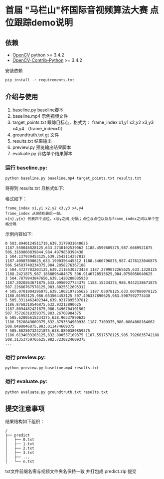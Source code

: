 # 首届 "马栏山"杯国际音视频算法大赛 点位跟踪demo说明


## 依赖
* [OpenCV](https://opencv.org/) python >= 3.4.2
* [OpenCV-Contrib-Python](https://pytorch.org/) >= 3.4.2

安装依赖
```sh
pip install -r requirements.txt
```

## 介绍与使用
1. baseline.py    baseline脚本
2. baseline.mp4   示例视频文件
3. target_points.txt   跟踪目标点，格式为：  frame_index x1,y1 x2,y2 x3,y3 x4,y4 （frame_index=0）
4. groundtruth.txt  gt 文件
4. results.txt  结果输出
5. preview.py  预览输出结果脚本
6. evaluate.py  评估单个结果脚本

### 运行 baseline.py:

```
python baseline.py baseline.mp4 target_points.txt results.txt
```
将得到 results.txt 且格式如下:  

格式如下：
```
frame_index x1,y1 x2,y2 x3,y3 x4,y4
frame_index 从0帧到最后一帧。
x{n},y{n} 代表四个点位，x与y之间,分隔；点位与点位以及与frame_index之间以单个空格分隔
```
示例内容如下:
```
0 503.8940124511719,639.3179931640625 1187.550048828125,633.2730102539062 1188.4599609375,987.6669921875 506.3169860839844,984.4979858398438
1 504.137939453125,639.2542114257812 1187.40087890625,633.1990356445312 1188.3466796875,987.4276123046875 506.54583740234375,984.2858276367188
2 504.4727783203125,639.2118530273438 1187.2799072265625,633.1328125 1188.2421875,987.1868896484375 506.9146728515625,984.0758056640625
3 504.7879943847656,639.1420288085938 1187.2020263671875,633.0950927734375 1188.15234375,986.9442138671875 507.22686767578125,983.8025512695312
4 505.0701904296875,639.1002197265625 1187.05078125,633.007080078125 1188.01953125,986.653564453125 507.496337890625,983.5907592773438
5 505.3311462402344,639.0217895507812 1186.8768310546875,632.93212890625 1187.8094482421875,986.3496704101562 507.75726318359375,983.26708984375
6 505.62005615234375,638.96337890625 1186.7620849609375,632.8793334960938 1187.7109375,986.0864868164062 508.0498046875,983.011474609375
7 505.88250732421875,638.8890380859375 1186.6134033203125,632.800537109375 1187.5517578125,985.7926635742188 508.31353759765625,982.7230224609375
...
```

### 运行 preview.py:

```
python preview.py baseline.mp4 results.txt
```

### 运行 evaluate.py:

```
python evaluate.py groundtruth.txt results.txt
```

## 提交注意事项

结果结构如下组织：
```
/
├── predict
│   ├── 0.txt
│   ├── 1.txt
│   ├── 2.txt
│   ├── 3.txt
│   ├── ...
│   └── n.txt
```
txt文件前缀名需与视频文件夹名保持一致 
并打包成 predict.zip 提交


